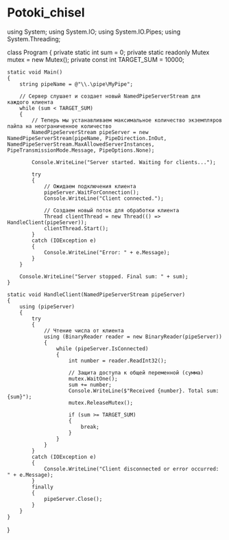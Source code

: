 # Potoki_chisel
using System;
using System.IO;
using System.IO.Pipes;
using System.Threading;

class Program
{
    private static int sum = 0;
    private static readonly Mutex mutex = new Mutex();
    private const int TARGET_SUM = 10000;

    static void Main()
    {
        string pipeName = @"\\.\pipe\MyPipe";

        // Сервер слушает и создает новый NamedPipeServerStream для каждого клиента
        while (sum < TARGET_SUM)
        {
            // Теперь мы устанавливаем максимальное количество экземпляров пайпа на неограниченное количество
            NamedPipeServerStream pipeServer = new NamedPipeServerStream(pipeName, PipeDirection.InOut, NamedPipeServerStream.MaxAllowedServerInstances, PipeTransmissionMode.Message, PipeOptions.None);

            Console.WriteLine("Server started. Waiting for clients...");

            try
            {
                // Ожидаем подключения клиента
                pipeServer.WaitForConnection();
                Console.WriteLine("Client connected.");

                // Создаем новый поток для обработки клиента
                Thread clientThread = new Thread(() => HandleClient(pipeServer));
                clientThread.Start();
            }
            catch (IOException e)
            {
                Console.WriteLine("Error: " + e.Message);
            }
        }

        Console.WriteLine("Server stopped. Final sum: " + sum);
    }

    static void HandleClient(NamedPipeServerStream pipeServer)
    {
        using (pipeServer)
        {
            try
            {
                // Чтение числа от клиента
                using (BinaryReader reader = new BinaryReader(pipeServer))
                {
                    while (pipeServer.IsConnected)
                    {
                        int number = reader.ReadInt32();

                        // Защита доступа к общей переменной (сумма)
                        mutex.WaitOne();
                        sum += number;
                        Console.WriteLine($"Received {number}. Total sum: {sum}");
                        mutex.ReleaseMutex();

                        if (sum >= TARGET_SUM)
                        {
                            break;
                        }
                    }
                }
            }
            catch (IOException e)
            {
                Console.WriteLine("Client disconnected or error occurred: " + e.Message);
            }
            finally
            {
                pipeServer.Close();
            }
        }
    }
}
